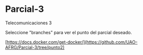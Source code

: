 # Parcial-3
Telecomunicaciones 3

Seleccione "branches" para ver el punto del parcial deseado.

[https://docs.docker.com/get-docker/](https://github.com/UAO-AFRG/Parcial-3/tree/punto2)
